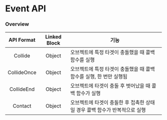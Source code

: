 # Event API

### Overview

|  API Format | Linked Block | 기능                                         |
| :---------: | :----------: | ------------------------------------------ |
|   Collide   |    Object    | 오브젝트에 특정 타겟이 충돌했을 때 콜백 함수를 실행              |
| CollideOnce |    Object    | 오브젝트에 특정 타겟이 충돌했을 때 콜백 함수를 실행, 한 번만 실행됨    |
|  CollideEnd |    Object    | 오브젝트에 타겟이 충돌 후 벗어났을 때 콜백 함수가 실행            |
|   Contact   |    Object    | 오브젝트에 타겟이 충돌한 후 접촉한 상태일 경우 콜백 함수가 반복적으로 실행 |

